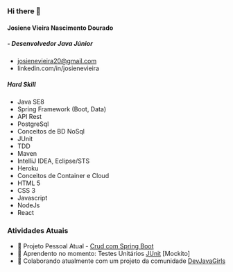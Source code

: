 ### Hi there 👋

#### Josiene Vieira Nascimento Dourado
 ##### - Desenvolvedor Java Júnior

  -  josienevieira20@gmail.com
  -  linkedin.com/in/josienevieira
  
  
##### Hard Skill
- Java SE8
- Spring Framework (Boot, Data)
- API Rest
- PostgreSql
- Conceitos de BD NoSql
- JUnit
- TDD
- Maven
- IntelliJ IDEA, Eclipse/STS
- Heroku
- Conceitos de Container e Cloud
- HTML 5
- CSS 3 
- Javascript
- NodeJs
- React

### Atividades Atuais

- 🔭 Projeto Pessoal Atual - [Crud com Spring Boot](https://github.com/josvieira/Crud-Spring-Boot)
- 🌱 Aprendento no momento: Testes Unitários [JUnit](https://github.com/josvieira/Testes-Com-JUnit) [Mockito]
- 👯 Colaborando atualmente com um projeto da comunidade [DevJavaGirls](https://github.com/devs-javagirl/member)


<!--
**josvieira/josvieira** is a ✨ _special_ ✨ repository because its `README.md` (this file) appears on your GitHub profile.
Here are some ideas to get you started:

- 🔭 I’m currently working on ...
- 🌱 I’m currently learning ...
- 👯 I’m looking to collaborate on ...
- 🤔 I’m looking for help with ...
- 💬 Ask me about ...
- 📫 How to reach me: ...
- 😄 Pronouns: ...
- ⚡ Fun fact: ...
-->

